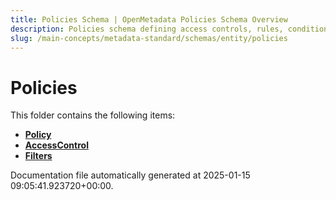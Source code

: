 ```yaml
---
title: Policies Schema | OpenMetadata Policies Schema Overview
description: Policies schema defining access controls, rules, conditions, and enforcement logic across platform components.
slug: /main-concepts/metadata-standard/schemas/entity/policies
---
```


# Policies

This folder contains the following items:

- [**Policy**](/main-concepts/metadata-standard/schemas/entity/policies/policy)
- [**AccessControl**](/main-concepts/metadata-standard/schemas/entity/policies/accesscontrol)
- [**Filters**](/main-concepts/metadata-standard/schemas/entity/policies/filters)


Documentation file automatically generated at 2025-01-15 09:05:41.923720+00:00.
